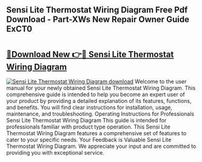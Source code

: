 ## Sensi Lite Thermostat Wiring Diagram Free Pdf Download - Part-XWs New Repair Owner Guide ExCT0

# <h2><a href="http://dfncbcl.blite.top/?on=Sensi+Lite+Thermostat+Wiring+Diagram">🔗Download New 👉🔴 Sensi Lite Thermostat Wiring Diagram</a></h2>

[![Sensi Lite Thermostat Wiring Diagram download](https://i.imgur.com/lujVjoI.png)](http://dfncbcl.blite.top/?on=Sensi+Lite+Thermostat+Wiring+Diagram)
Welcome to the user manual for your newly obtained Sensi Lite Thermostat Wiring Diagram. This comprehensive guide is intended to help you become an expert user of your product by providing a detailed explanation of its features, functions, and benefits. You will find clear instructions for installation, usage, maintenance, and troubleshooting. Operating Instructions for Professionals Sensi Lite Thermostat Wiring Diagram This guide is intended for professionals familiar with product type operation. This Sensi Lite Thermostat Wiring Diagram features a comprehensive set of features to cater to your specific needs. Your Feedback is Valuable Sensi Lite Thermostat Wiring Diagram. We appreciate your input and are committed to providing you with exceptional service.
